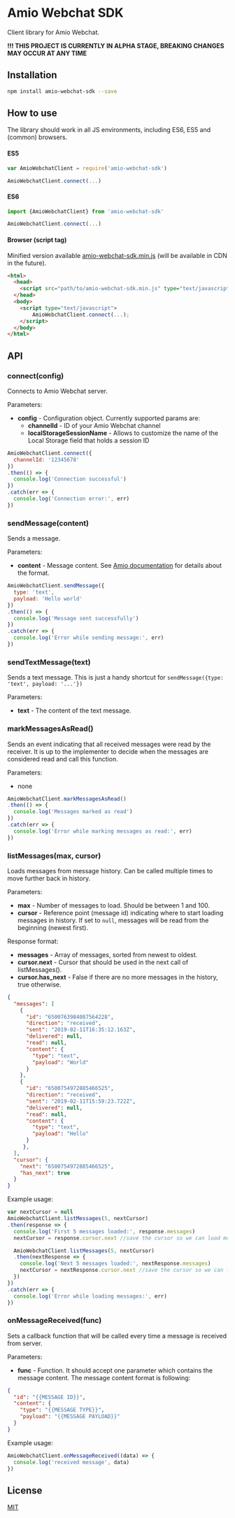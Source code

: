 # Amio Webchat SDK

Client library for Amio Webchat.

**!!! THIS PROJECT IS CURRENTLY IN ALPHA STAGE, BREAKING CHANGES MAY OCCUR AT ANY TIME**

## Installation

```bash
npm install amio-webchat-sdk --save
```

## How to use

The library should work in all JS environments, including ES6, ES5 and (common) browsers.

#### ES5
```js
var AmioWebchatClient = require('amio-webchat-sdk')

AmioWebchatClient.connect(...)
```

#### ES6
```js
import {AmioWebchatClient} from 'amio-webchat-sdk'

AmioWebchatClient.connect(...)
```

#### Browser (script tag)
Minified version available [amio-webchat-sdk.min.js](lib/amio-webchat-sdk.min.js) (will be available in CDN in the future).

```html
<html>
  <head>
    <script src="path/to/amio-webchat-sdk.min.js" type="text/javascript"></script>
  </head>
  <body>
    <script type="text/javascript">
        AmioWebchatClient.connect(...);
    </script>
  </body>
</html>
```

## API

### connect(config)
Connects to Amio Webchat server.

Parameters:
- **config** - Configuration object. Currently supported params are:
  - **channelId** - ID of your Amio Webchat channel
  - **localStorageSessionName** - Allows to customize the name of the Local Storage field that holds a session ID

```js
AmioWebchatClient.connect({
  channelId: '12345678'
})
.then(() => {
  console.log('Connection successful')
})
.catch(err => {
  console.log('Connection error:', err)
})
```

### sendMessage(content)
Sends a message.

Parameters:
- **content** - Message content. See [Amio documentation](https://docs.amio.io/v1.0/reference#messages-send-message) for details about the format.

```js
AmioWebchatClient.sendMessage({
  type: 'text',
  payload: 'Hello world'
})
.then(() => {
  console.log('Message sent successfully')
})
.catch(err => {
  console.log('Error while sending message:', err)
})
```

### sendTextMessage(text)
Sends a text message. This is just a handy shortcut for `sendMessage({type: 'text', payload: '...'})`

Parameters:
- **text** - The content of the text message.

### markMessagesAsRead()
Sends an event indicating that all received messages were read by the receiver. It is up to the implementer to decide when the messages are considered read and call this function.

Parameters:
- none

```js
AmioWebchatClient.markMessagesAsRead()
.then(() => {
  console.log('Messages marked as read')
})
.catch(err => {
  console.log('Error while marking messages as read:', err)
})
```

### listMessages(max, cursor)
Loads messages from message history. Can be called multiple times to move further back in history.

Parameters:
- **max** - Number of messages to load. Should be between 1 and 100.
- **cursor** - Reference point (message id) indicating where to start loading messages in history. If set to `null`, messages will be read from the beginning (newest first).

Response format:
- **messages** - Array of messages, sorted from newest to oldest.
- **cursor.next** - Cursor that should be used in the next call of listMessages().
- **cursor.has_next** - False if there are no more messages in the history, true otherwise.
```json
{ 
  "messages": [ 
    { 
      "id": "6500763984087564228",
      "direction": "received",
      "sent": "2019-02-11T16:35:12.163Z",
      "delivered": null,
      "read": null,
      "content": {
        "type": "text",
        "payload": "World"
      }
    },
    { 
      "id": "6500754972885466525",
      "direction": "received",
      "sent": "2019-02-11T15:59:23.722Z",
      "delivered": null,
      "read": null,
      "content": {
        "type": "text",
        "payload": "Hello"
      }
     },
  ],
  "cursor": {
    "next": "6500754972885466525",
    "has_next": true
  } 
}
```

Example usage:
```js
var nextCursor = null
AmioWebchatClient.listMessages(5, nextCursor)
.then(response => {
  console.log('First 5 messages loaded:', response.messages)
  nextCursor = response.cursor.next //save the cursor so we can load more messages later

  AmioWebchatClient.listMessages(5, nextCursor)
  .then(nextResponse => {
    console.log('Next 5 messages loaded:', nextResponse.messages)
    nextCursor = nextResponse.cursor.next //save the cursor so we can load more messages later
  })
})
.catch(err => {
  console.log('Error while loading messages:', err)
})
```

### onMessageReceived(func)
Sets a callback function that will be called every time a message is received from server.

Parameters:
- **func** - Function. It should accept one parameter which contains the message content. The message content format is following:
```json
{
  "id": "{{MESSAGE ID}}",
  "content": {
    "type": "{{MESSAGE TYPE}}",
    "payload": "{{MESSAGE PAYLOAD}}"
  }
}
```

Example usage:
```js
AmioWebchatClient.onMessageReceived((data) => {
  console.log('received message', data)
})
```

## License

[MIT](LICENSE)

